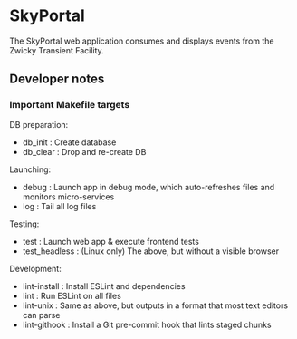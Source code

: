 # SkyPortal

The SkyPortal web application consumes and displays events from the
Zwicky Transient Facility.

## Developer notes

### Important Makefile targets

DB preparation:

- db_init : Create database
- db_clear : Drop and re-create DB

Launching:

- debug : Launch app in debug mode, which auto-refreshes files and
          monitors micro-services
- log : Tail all log files

Testing:

- test : Launch web app & execute frontend tests
- test_headless : (Linux only) The above, but without a visible
                  browser

Development:

- lint-install : Install ESLint and dependencies
- lint : Run ESLint on all files
- lint-unix : Same as above, but outputs in a format that most text
              editors can parse
- lint-githook : Install a Git pre-commit hook that lints staged
                 chunks
